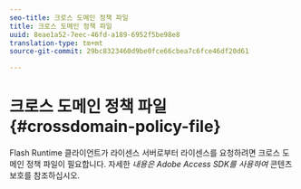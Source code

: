 ```yaml
---
seo-title: 크로스 도메인 정책 파일
title: 크로스 도메인 정책 파일
uuid: 8eae1a52-7eec-46fd-a189-6952f5be98e8
translation-type: tm+mt
source-git-commit: 29bc8323460d9be0fce66cbea7c6fce46df20d61

---
```



# 크로스 도메인 정책 파일 {#crossdomain-policy-file}

Flash Runtime 클라이언트가 라이센스 서버로부터 라이센스를 요청하려면 크로스 도메인 정책 파일이 필요합니다. 자세한 *내용은 Adobe Access SDK를 사용하여* 콘텐츠 보호를 참조하십시오.
